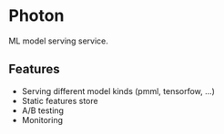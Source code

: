 # Photon
ML model serving service.

## Features
- Serving different model kinds (pmml, tensorfow, ...)
- Static features store
- A/B testing
- Monitoring
